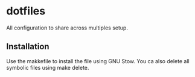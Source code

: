 # dotfiles
All configuration to share across multiples setup.
## Installation
Use the makkefile to install the file using GNU Stow. You ca also delete all symbolic files using make delete.
